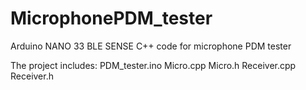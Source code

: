 # MicrophonePDM_tester
Arduino NANO 33 BLE SENSE C++ code for microphone PDM tester

The project includes:
PDM_tester.ino
Micro.cpp
Micro.h
Receiver.cpp
Receiver.h
